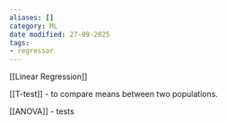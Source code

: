 ```yaml
---
aliases: []
category: ML
date modified: 27-09-2025
tags:
- regressor
---
```

[[Linear Regression]]

[[T-test]] - to compare means between two populations.

[[ANOVA]] - tests 


